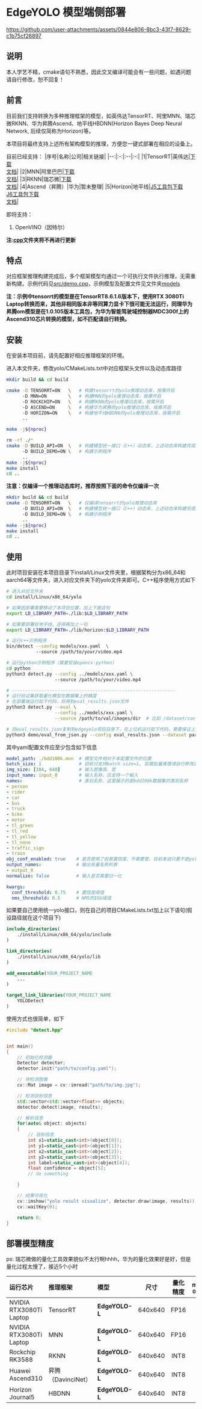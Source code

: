 # EdgeYOLO 模型端侧部署

https://github.com/user-attachments/assets/0844e806-8bc3-43f7-8629-c1b75cf26897

## 说明
本人学艺不精，cmake语句不熟悉，因此交叉编译可能会有一些问题，如遇问题请自行修改，恕不回复！

## 前言

目前我们支持转换为多种推理框架的模型，如英伟达TensorRT、阿里MNN、瑞芯微RKNN、华为昇腾Ascend、地平线HBDNN(Horizon Bayes Deep Neural Network, 后续仅简称为Horizon)等。

本项目将最终支持上述所有架构模型的推理，方便您一键式部署在相应的设备上。

目前已经支持：
|序号|名称|公司|相关链接|
|--:|:-:|:--|:-:|
|1|TensorRT|英伟达|[下载](https://developer.nvidia.com/tensorrt/download)<br>[文档](https://docs.nvidia.com/deeplearning/tensorrt/latest/index.html)|
|2|MNN|阿里巴巴|[下载](https://github.com/alibaba/MNN)<br>[文档](https://www.yuque.com/mnn/cn)|
|3|RKNN|瑞芯微|[下载](https://github.com/airockchip/rknn-toolkit2)<br>[文档](https://github.com/airockchip/rknn-toolkit2/tree/master/doc)|
|4|Ascend（昇腾）|华为|暂未整理|
|5|Horizon|地平线|[J5工具包下载](https://developer.horizon.auto/docs/J5/toolchain/1.1.77/download)<br>[J6工具包下载](https://developer.horizon.auto/docs/J6/toolchain-motorshow/3.0.10/download)<br>[文档](https://developer.horizon.auto/docs)|

即将支持：
1. OpenVINO（因特尔）

**注:[cpp](../cpp)文件夹将不再进行更新**

## 特点

对应框架推理构建完成后，多个框架模型均通过一个可执行文件执行推理，无需重新构建。示例代码见[src/demo.cpp](./src/demo.cpp)，示例模型及配置文件见文件夹[models](./models)

**注：示例中tensorrt的模型是在TensorRT8.6.1.6版本下，使用RTX 3080Ti Laptop转换而来，其他非相同版本非等同算力显卡下很可能无法运行，同理华为昇腾om模型是在1.0.105版本工具包，为华为智能驾驶域控制器MDC300f上的Ascend310芯片转换的模型，如不匹配请自行转换。**

## 安装

在安装本项目前，请先配置好相应推理框架的环境。

进入本文件夹，修改yolo/CMakeLists.txt中对应框架头文件以及动态库路径

```bash
mkdir build && cd build

cmake -D TENSORRT=ON   \   # 构建tensorrt的yolo推理动态库，按需开启
      -D MNN=ON        \   # 构建MNN的yolo推理动态库，按需开启
      -D ROCKCHIP=ON   \   # 构建RKNN的yolo推理动态库，按需开启
      -D ASCEND=ON     \   # 构建华为昇腾的yolo推理动态库，按需开启
      -D HORIZON=ON    \   # 构建地平线HBDNN的yolo推理动态库，按需开启
      ..

make -j${nproc}

rm -rf ./*
cmake -D BUILD_API=ON  \   # 构建模型统一接口（C++）动态库，上述动态库构建完成后再开启
      -D BUILD_DEMO=ON \   # 构建示例程序
      ..
make -j${nproc}
make install
cd ..
```

**注意：仅编译一个推理动态库时，推荐按照下面的命令仅编译一次**
```bash
mkdir build && cd build
cmake -D TENSORRT=ON   \   # 仅编译tensorrt的yolo推理动态库
      -D BUILD_API=ON  \   # 构建模型统一接口（C++）动态库，上述动态库构建完成后再开启
      -D BUILD_DEMO=ON \   # 构建示例程序
      ..
make -j${nproc}
make install
cd ..
```

## 使用

此时项目安装在本项目目录下install/Linux文件夹里，根据架构分为x86_64和aarch64等文件夹，进入对应文件夹下的yolo文件夹即可。C++程序使用方式如下

```bash
# 进入对应文件夹
cd install/Linux/x86_64/yolo

# 如果因部署需要移动了本项目位置，加上下面这句
export LD_LIBRARY_PATH=./lib:$LD_LIBRARY_PATH

# 如果要部署在地平线，还得再加上一句
export LD_LIBRARY_PATH=./lib/horizon:$LD_LIBRARY_PATH

# 运行c++示例程序
bin/detect --config models/xxx.yaml  \  
           --source /path/to/your/video.mp4

# 运行python示例程序（需要安装opencv-python）
cd python
python3 detect.py --config ../models/xxx.yaml \ 
                  --source /path/to/your/video.mp4

# -------------------------------------------------------------
# 运行验证集获取量化模型在数据集上的精度
# 在部署端运行如下代码，将得到eval_results.json文件
python3 detect.py --eval \
                  --config ../models/xxx.yaml \
                  --source /path/to/val/images/dir  # 比如 /dataset/coco2017/images/val2017

# 将eval_results.json复制到edgeyolo项目目录下，在上位机运行如下代码，需要保证上一步与这一步图像数据集的验证集相同（图像文件名要相同）
python3 demo/eval_from_json.py --config eval_results.json --dataset params/dataset/xxxx.yaml
```

其中yaml配置文件应至少包含如下信息

```yaml
model_path: ./bdd100k.mnn  # 模型文件相对于本配置文件的位置
batch_size: 1              # 目前只支持batch size=1, 如需批量推理请自行修改源码
img_size: [384, 640]       # 输入图像高、宽
input_name: input_0        # 输入名称，仅支持一个输入
names:                     # 类别名称，这里展示的是bdd100k数据集的类别名称
- person
- rider
- car
- bus
- truck
- bike
- motor
- tl_green
- tl_red
- tl_yellow
- tl_none
- traffic_sign
- train
obj_conf_enabled: true    # 是否使用了前景置信度，不需要管，目前来说只要不是yolov6的模型就设置为true
output_names:             # 输出张量名称列表
- output_0
normalize: false          # 输入是否需要归一化

kwargs:
  conf_threshold: 0.75    # 置信度阈值
  nms_threshold: 0.5      # NMS的IOU阈值
```

如果要自己使用统一yolo接口，则在自己的项目CMakeLists.txt加上以下语句(假设路径就在这个项目下)

```cmake
include_directories(
    ./install/Linux/x86_64/yolo/include
)

link_directories(
    ./install/Linux/x86_64/yolo/lib
)

add_executable(YOUR_PROJECT_NAME
    ...
)

target_link_libraries(YOUR_PROJECT_NAME
    YOLODetect
)
```

使用方式也很简单，如下

```c++
#include "detect.hpp"


int main()
{
    // 初始化检测器
    Detector detector;
    detector.init("path/to/config.yaml");

    // 待检测图像
    cv::Mat image = cv::imread("path/to/img.jpg");

    // 检测目标信息
    std::vector<std::vector<float>> objects;
    detector.detect(image, results);

    // 解析信息
    for(auto& object: objects)
    {
        // 目标信息
        int x1=static_cast<int>(object[0]);
        int y1=static_cast<int>(object[1]);
        int x2=static_cast<int>(object[2]);
        int y2=static_cast<int>(object[3]);
        int label=static_cast<int>(object[4]);
        float confidence = object[5];
        // do something

    }

    // 结果可视化
    cv::imshow("yolo result visualize", detector.draw(image, results));
    cv::waitKey(0);

    return 0;
}

```

## 部署模型精度

ps: 瑞芯微做的量化工具效果貌似不太行啊hhhh，华为的量化效果好是好，但是量化过程太慢了，接近5个小时

|运行芯片|推理框架| 模型  | 尺寸 |量化精度| mAP<sup>val<br/>0.5:0.95 | mAP<sup>val<br/>0.5 |
|:-----|:-----|:-----|:----:|:---:|:---:|:---:|
|NVIDIA RTX3080Ti Laptop|TensorRT|**EdgeYOLO-L**|640x640 |FP16  |49.5 |68.5 |
|NVIDIA RTX3080Ti Laptop|MNN|**EdgeYOLO-L**|640x640 |FP16  |49.6 |68.5 |
|Rockchip RK3588|RKNN|**EdgeYOLO-L**|640x640 |INT8  |46.8 |65.0 |
|Huawei Ascend310|昇腾（DavinciNet）|**EdgeYOLO-L**|640x640 |INT8  |49.4 |68.3 |
|Horizon Journal5|HBDNN|**EdgeYOLO-L**|640x640 |INT8  |49.0 |68.1 |
